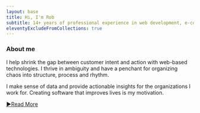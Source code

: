 ```yaml
---
layout: base
title: Hi, I'm Rob
subtitle: 14+ years of professional experience in web development, e-commerce, mobile, and product management with a love for SQL and data analysis.
eleventyExcludeFromCollections: true
---
```


### About me

I help shrink the gap between customer intent and action with web-based technologies. I thrive in ambiguity and have a penchant for organizing chaos into structure, process and rhythm.

I make sense of data and provide actionable insights for the organizations I work for. Creating software that improves lives is my motivation.

<a href="/about/" class="button download" id="About Rob Johnson" title="About Rob Johnson's Résumé"><span class="icon is-danger"><strong>&#9654;</strong></span>Read More</a>
